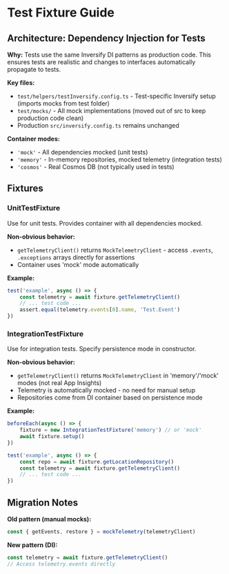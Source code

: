 # Test Fixture Guide

## Architecture: Dependency Injection for Tests

**Why:** Tests use the same Inversify DI patterns as production code. This ensures tests are realistic and changes to interfaces automatically propagate to tests.

**Key files:**
- `test/helpers/testInversify.config.ts` - Test-specific Inversify setup (imports mocks from test folder)
- `test/mocks/` - All mock implementations (moved out of src to keep production code clean)
- Production `src/inversify.config.ts` remains unchanged

**Container modes:**
- `'mock'` - All dependencies mocked (unit tests)
- `'memory'` - In-memory repositories, mocked telemetry (integration tests)
- `'cosmos'` - Real Cosmos DB (not typically used in tests)

## Fixtures

### UnitTestFixture

Use for unit tests. Provides container with all dependencies mocked.

**Non-obvious behavior:**
- `getTelemetryClient()` returns `MockTelemetryClient` - access `.events`, `.exceptions` arrays directly for assertions
- Container uses 'mock' mode automatically

**Example:**
```typescript
test('example', async () => {
    const telemetry = await fixture.getTelemetryClient()
    // ... test code ...
    assert.equal(telemetry.events[0].name, 'Test.Event')
})
```

### IntegrationTestFixture

Use for integration tests. Specify persistence mode in constructor.

**Non-obvious behavior:**
- `getTelemetryClient()` returns `MockTelemetryClient` in 'memory'/'mock' modes (not real App Insights)
- Telemetry is automatically mocked - no need for manual setup
- Repositories come from DI container based on persistence mode

**Example:**
```typescript
beforeEach(async () => {
    fixture = new IntegrationTestFixture('memory') // or 'mock'
    await fixture.setup()
})

test('example', async () => {
    const repo = await fixture.getLocationRepository()
    const telemetry = await fixture.getTelemetryClient()
    // ... test code ...
})
```

## Migration Notes

**Old pattern (manual mocks):**
```typescript
const { getEvents, restore } = mockTelemetry(telemetryClient)
```

**New pattern (DI):**
```typescript
const telemetry = await fixture.getTelemetryClient()
// Access telemetry.events directly
```
